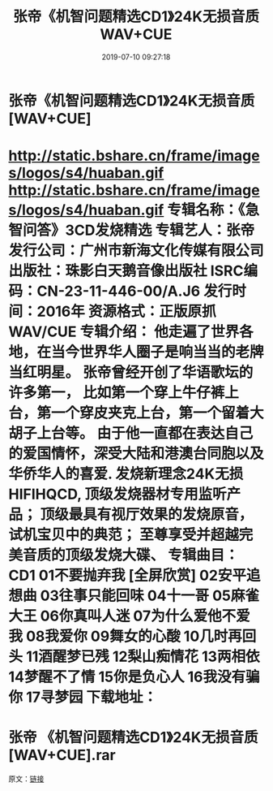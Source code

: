 ﻿---
title: 张帝《机智问题精选CD1》24K无损音质WAV+CUE
date: 2019-07-10 09:27:18
categories: WAV车载音乐、镜像
tags: 国语流行
---
# 张帝《机智问题精选CD1》24K无损音质[WAV+CUE]

http://static.bshare.cn/frame/images/logos/s4/huaban.gif
http://static.bshare.cn/frame/images/logos/s4/huaban.gif
专辑名称：《急智问答》3CD发烧精选
专辑艺人：张帝
发行公司：广州市新海文化传媒有限公司
出版社：珠影白天鹅音像出版社
ISRC编码：CN-23-11-446-00/A.J6
发行时间：2016年
资源格式：正版原抓WAV/CUE
专辑介绍：
他走遍了世界各地，在当今世界华人圈子是响当当的老牌当红明星。
张帝曾经开创了华语歌坛的许多第一，
比如第一个穿上牛仔裤上台，第一个穿皮夹克上台，第一个留着大胡子上台等。
由于他一直都在表达自己的爱国情怀，深受大陆和港澳台同胞以及华侨华人的喜爱.
发烧新理念24K无损HIFIHQCD,
顶级发烧器材专用监听产品；
顶级最具有视厅效果的发烧原音，试机宝贝中的典范；
至尊享受并超越完美音质的顶级发烧大碟、
专辑曲目：
CD1
01不要抛弃我
[全屏欣赏]
02安平追想曲
03往事只能回味
04十一哥
05麻雀大王
06你真叫人迷
07为什么爱他不爱我
08我爱你
09舞女的心酸
10几时再回头
11酒醒梦已残
12梨山痴情花
13两相依
14梦醒不了情
15你是负心人
16我没有骗你
17寻梦园
下载地址：
==============================
张帝 《机智问题精选CD1》24K无损音质[WAV+CUE].rar
==============================
原文：[链接](https://blog.sina.com.cn/s/blog_1647c7e76010303yy.html)
